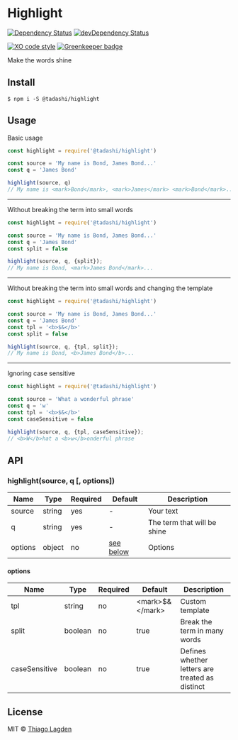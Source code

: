 # Highlight

<!-- [![Coverage Status][coveralls-img]][coveralls] -->
[![Dependency Status][dep-img]][dep]
[![devDependency Status][devDep-img]][devDep]

[![XO code style][xo-img]][xo]
[![Greenkeeper badge][greenkeeper-img]][greenkeeper]


[ci-img]:          https://travis-ci.org/lagden/highlight.svg
[ci]:              https://travis-ci.org/lagden/highlight
[coveralls-img]:   https://coveralls.io/repos/github/lagden/highlight/badge.svg?branch=master
[coveralls]:       https://coveralls.io/github/lagden/highlight?branch=master
[dep-img]:         https://david-dm.org/@tadashi/highlight.svg
[dep]:             https://david-dm.org/@tadashi/highlight
[devDep-img]:      https://david-dm.org/@tadashi/highlight/dev-status.svg
[devDep]:          https://david-dm.org/@tadashi/highlight#info=devDependencies
[xo-img]:          https://img.shields.io/badge/code_style-XO-5ed9c7.svg
[xo]:              https://github.com/sindresorhus/xo
[greenkeeper-img]: https://badges.greenkeeper.io/lagden/highlight.svg
[greenkeeper]:     https://greenkeeper.io/


Make the words shine


## Install

```
$ npm i -S @tadashi/highlight
```


## Usage

Basic usage

```js
const highlight = require('@tadashi/highlight')

const source = 'My name is Bond, James Bond...'
const q = 'James Bond'

highlight(source, q)
// My name is <mark>Bond</mark>, <mark>James</mark> <mark>Bond</mark>...
```

---

Without breaking the term into small words

```js
const highlight = require('@tadashi/highlight')

const source = 'My name is Bond, James Bond...'
const q = 'James Bond'
const split = false

highlight(source, q, {split});
// My name is Bond, <mark>James Bond</mark>...
```

---

Without breaking the term into small words and changing the template

```js
const highlight = require('@tadashi/highlight')

const source = 'My name is Bond, James Bond...'
const q = 'James Bond'
const tpl = '<b>$&</b>'
const split = false

highlight(source, q, {tpl, split});
// My name is Bond, <b>James Bond</b>...
```

---

Ignoring case sensitive

```js
const highlight = require('@tadashi/highlight')

const source = 'What a wonderful phrase'
const q = 'w'
const tpl = '<b>$&</b>'
const caseSensitive = false

highlight(source, q, {tpl, caseSensitive});
// <b>W</b>hat a <b>w</b>onderful phrase
```


## API

### highlight(source, q \[, options\])

Name        | Type      | Required | Default                         | Description
----------- | --------- | -------- | ------------------------------- | ------------
source      | string    | yes      | -                               | Your text
q           | string    | yes      | -                               | The term that will be shine
options     | object    | no       | [see below](#options)           | Options


#### options

Name          | Type      | Required | Default                         | Description
-----------   | --------- | -------- | ------------------------------- | ------------
tpl           | string    | no       | \<mark\>$\&\</mark\>            | Custom template
split         | boolean   | no       | true                            | Break the term in many words
caseSensitive | boolean   | no       | true                            | Defines whether letters are treated as distinct


## License

MIT © [Thiago Lagden](http://lagden.in)
